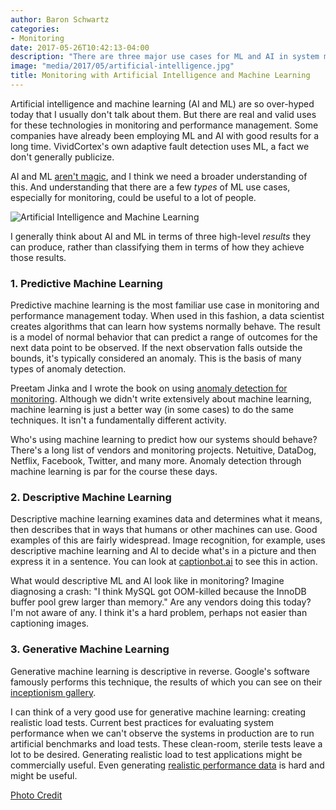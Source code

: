```yaml
---
author: Baron Schwartz
categories:
- Monitoring
date: 2017-05-26T10:42:13-04:00
description: "There are three major use cases for ML and AI in system monitoring."
image: "media/2017/05/artificial-intelligence.jpg"
title: Monitoring with Artificial Intelligence and Machine Learning
---
```


Artificial intelligence and machine learning (AI and ML) are so over-hyped today
that I usually don't talk about them.  But there are real and valid uses for
these technologies in monitoring and performance management. Some companies have
already been employing ML and AI with good results for a long time.
VividCortex's own adaptive fault detection uses ML, a fact we don't generally
publicize.

AI and ML [aren't magic](http://www.fast.ai/), and I think we need a broader
understanding of this. And understanding that there are a few _types_ of ML use
cases, especially for monitoring, could be useful to a lot of people.

![Artificial Intelligence and Machine Learning](/media/2017/05/artificial-intelligence.jpg)

<!--more-->

I generally think about AI and ML in terms of three high-level _results_ they
can produce, rather than classifying them in terms of how they achieve those
results.

### 1. Predictive Machine Learning

Predictive machine learning is the most familiar use case in
monitoring and performance management today. When used in this fashion, a data
scientist creates algorithms that can learn how systems normally behave. The
result is a model of normal behavior that can predict a range of outcomes for
the next data point to be observed. If the next observation falls outside the
bounds, it's typically considered an anomaly. This is the basis of many types of
anomaly detection.

Preetam Jinka and I wrote the book on using [anomaly detection for
monitoring](http://www.oreilly.com/webops-perf/free/anomaly-detection-monitoring.csp).
Although we didn't write extensively about machine learning, machine learning is just
a better way (in some cases) to do the same techniques. It isn't a fundamentally
different activity.

Who's using machine learning to predict how our systems should behave? There's a
long list of vendors and monitoring projects. Netuitive, DataDog, Netflix,
Facebook, Twitter, and many more. Anomaly detection through machine learning is
par for the course these days.

### 2. Descriptive Machine Learning

Descriptive machine learning examines data and determines what it means, then
describes that in ways that humans or other machines can use. Good examples of
this are fairly widespread. Image recognition, for example, uses descriptive
machine learning and AI to decide what's in a picture and then express it in a
sentence. You can look at [captionbot.ai](https://www.captionbot.ai) to see this
in action.

What would descriptive ML and AI look like in monitoring? Imagine diagnosing a
crash: "I think MySQL got OOM-killed because the InnoDB buffer pool grew larger
than memory." Are any vendors doing this today? I'm not aware of any. I think
it's a hard problem, perhaps not easier than captioning images.

### 3. Generative Machine Learning

Generative machine learning is descriptive in reverse. Google's software
famously performs this technique, the results of which you can see on their
[inceptionism
gallery](https://photos.google.com/share/AF1QipPX0SCl7OzWilt9LnuQliattX4OUCj_8EP65_cTVnBmS1jnYgsGQAieQUc1VQWdgQ?key=aVBxWjhwSzg2RjJWLWRuVFBBZEN1d205bUdEMnhB).

I can think of a very good use for generative machine learning: creating
realistic load tests. Current best practices for evaluating system performance
when we can't observe the systems in production are to run artificial benchmarks
and load tests. These clean-room, sterile tests leave a lot to be desired.
Generating realistic load to test applications might be commercially useful.
Even generating [realistic performance
data](https://www.xaprb.com/blog/2014/01/24/methods-generate-realistic-time-series-data/)
is hard and might be useful.

[Photo Credit](https://pixabay.com/en/brain-cactus-skull-1841528/)
